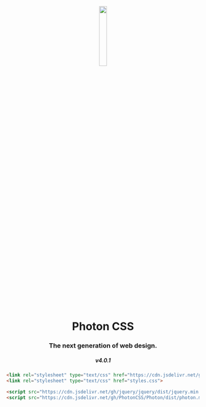 <p align="center">
  <img src="https://storage.googleapis.com/photoncss_storage/icon/web_hi_res_512.png" width="20%">
</p>
<h1 align="center">Photon CSS</h1>
<h3 align="center">The next generation of web design.</h3>
<h5 align="center" version>v4.0.1</h5>

```html
<link rel="stylesheet" type="text/css" href="https://cdn.jsdelivr.net/gh/PhotonCSS/Photon/dist/photon.min.css">
<link rel="stylesheet" type="text/css" href="styles.css">

<script src="https://cdn.jsdelivr.net/gh/jquery/jquery/dist/jquery.min.js"></script>
<script src="https://cdn.jsdelivr.net/gh/PhotonCSS/Photon/dist/photon.min.js"></script>
```
